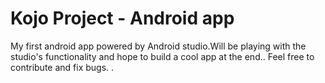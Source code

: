 Kojo Project - Android app
===================

My first android app powered by Android studio.Will be playing with the studio's functionality and hope to build a cool app at the end.. Feel free to contribute and fix bugs.
.

